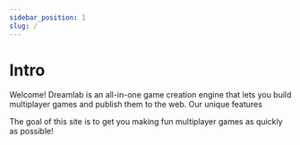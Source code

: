 ```yaml
---
sidebar_position: 1
slug: /
---
```


# Intro

Welcome! Dreamlab is an all-in-one game creation engine that lets you build multiplayer games and publish them to the web. Our unique features 

The goal of this site is to get you making fun multiplayer games as quickly as possible!